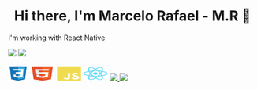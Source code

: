 <h1 align="center"> Hi there, I'm Marcelo Rafael - M.R 👋 </h1>

<p> I'm working with React Native </p>

<div>
   <img height="180em" src="https://github-readme-stats.vercel.app/api?username=marcelorafael&show_icons=true&theme=radical" />
  <img height="180em" src="https://github-readme-stats.vercel.app/api/top-langs/?username=marcelorafael&layout=compact&langs_count=168&theme=dracula" />
</div>


<div style="display: inline-block"></br>
  <img src="https://github.com/marcelorafael/marcelorafael/blob/master/css3-original.svg" alt="HTML5" width="40" height="30" />
  <img src="https://github.com/marcelorafael/marcelorafael/blob/master/html5-original.svg" alt="React Native" width="50" height="30" />
  <img src="https://github.com/marcelorafael/marcelorafael/blob/master/javascript-plain.svg" alt="React Native" width="50" height="30" />
  <img src="https://github.com/marcelorafael/marcelorafael/blob/master/react-original.svg" alt="React Native" width="50" height="30" />
</div>

<div style="display: inline-block" target="_blank" ></br>
   <a href="https://www.linkedin.com/in/marcelorafael23/" >
      <img src="https://img.shields.io/badge/LinkedIn-0077B5?style=for-the-badge&logo=linkedin&logoColor=white" target="_blank" />
   </a>
   
   <a href="https://api.whatsapp.com/send?phone=+5591982016505" >
      <img src="https://img.shields.io/badge/WhatsApp-25D366?style=for-the-badge&logo=whatsapp&logoColor=white" target="_blank" />
   </a>
</div>
